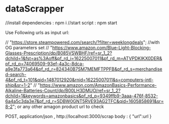 # dataScrapper
//install dependencies : 
npm i
//start script :
npm start

Use Following urls as input url:

 // "https://store.steampowered.com/search/?filter=weeklongdeals"; //with OG parameters set
 // "https://www.amazon.com/Blue-Light-Blocking-Glasses-Prescription/dp/B085VSWBHF/ref=sr_1_2?dchild=1&fst=as%3Aoff&pf_rd_i=16225007011&pf_rd_m=ATVPDKIKX0DER&pf_rd_p=74069509-93ef-4a3c-8dca-a9e3fa773a64&pf_rd_r=824340B7SM7MEMFTPPFB&pf_rd_s=merchandised-search-4&pf_rd_t=101&qid=1487012920&rnid=16225007011&s=computers-intl-ship&sr=1-2"
 // "https://www.amazon.com/AmazonBasics-Performance-Alkaline-Batteries-Count/dp/B00LH3DMUO/ref=sr_1_2?dchild=1&keywords=amazonbasics&pf_rd_p=9349ffb9-3aaa-476f-8532-6a4a5c3da3e7&pf_rd_r=SDBW0GNT5RVE93AG2TFC&qid=1605858691&sr=8-2";
 or any other amagon product url to check 
 
 POST, application/json  , http://localhost:3000/scrap
body : {
  "url":url
}
  